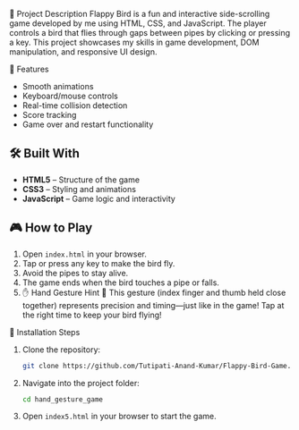 📄 Project Description
Flappy Bird is a fun and interactive side-scrolling game developed by me using HTML, CSS, and JavaScript. The player controls a bird that flies through gaps between pipes by clicking or pressing a key. This project showcases my skills in game development, DOM manipulation, and responsive UI design.

🚀 Features
- Smooth animations
- Keyboard/mouse controls
- Real-time collision detection
- Score tracking
- Game over and restart functionality

## 🛠️ Built With
- **HTML5** – Structure of the game
- **CSS3** – Styling and animations
- **JavaScript** – Game logic and interactivity

## 🎮 How to Play
1. Open `index.html` in your browser.
2. Tap or press any key to make the bird fly.
3. Avoid the pipes to stay alive.
4. The game ends when the bird touches a pipe or falls.
5. ✋ Hand Gesture Hint
🤏 This gesture (index finger and thumb held close together) represents precision and timing—just like in the game! Tap at the right time to keep your bird flying!

🔧 Installation Steps
1. Clone the repository:
   ```bash
   git clone https://github.com/Tutipati-Anand-Kumar/Flappy-Bird-Game.git
   ```
2. Navigate into the project folder:
   ```bash
   cd hand_gesture_game
   ```
3. Open `index5.html` in your browser to start the game.

